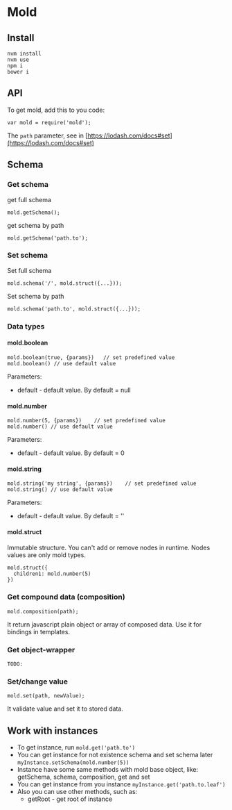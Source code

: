 # Mold

## Install

    nvm install
    nvm use
    npm i
    bower i


## API

To get mold, add this to you code:

    var mold = require('mold');

The `path` parameter, see in [https://lodash.com/docs#set](https://lodash.com/docs#set)


## Schema
### Get schema

get full schema

    mold.getSchema();
    
get schema by path

    mold.getSchema('path.to');


### Set schema

Set full schema

    mold.schema('/', mold.struct({...}));


Set schema by path

    mold.schema('path.to', mold.struct({...}));


### Data types
#### mold.boolean

    mold.boolean(true, {params})   // set predefined value
    mold.boolean() // use default value

Parameters:

* default - default value. By default = null

#### mold.number

    mold.number(5, {params})    // set predefined value
    mold.number() // use default value

Parameters:

* default - default value. By default = 0

#### mold.string

    mold.string('my string', {params})    // set predefined value
    mold.string() // use default value

Parameters:

* default - default value. By default = ''

#### mold.struct
Immutable structure. You can't add or remove nodes in runtime. Nodes values are only mold types.

    mold.struct({
      children1: mold.number(5)
    })



### Get compound data (composition)

    mold.composition(path);
    
It return javascript plain object or array of composed data.
Use it for bindings in templates.


### Get object-wrapper

    TODO: 
    

### Set/change value

    mold.set(path, newValue);

It validate value and set it to stored data.


## Work with instances

* To get instance, run `mold.get('path.to')`
* You can get instance for not existence schema and set schema later `myInstance.setSchema(mold.number(5))`
* Instance have some same methods with mold base object, like: getSchema, schema, composition, get and set
* You can get instance from you instance `myInstance.get('path.to.leaf')`
* Also you can use other methods, such as:
    * getRoot - get root of instance


